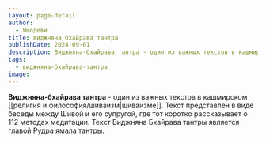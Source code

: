 ```yaml
---
layout: page-detail
author:
  - Яшодеви
title: виджняна бхайрава тантра
publishDate: 2024-09-01
description: Виджняна-бхайрава тантра - один из важных текстов в кашмирском шиваизме. Текст представлен в виде беседы между Шивой и его супругой, где тот коротко рассказывает о 112 методах медитации. Текст Виджняна Бхайрава тантры является главой Рудра ямала тантры.
tags:
  - виджняна-бхайрава-тантра
image:
---
```

**Виджняна-бхайрава тантра** - один из важных текстов в кашмирском [[религия и философия/шиваизм|шиваизме]]. Текст представлен в виде беседы между Шивой и его супругой, где тот коротко рассказывает о 112 методах медитации. Текст Виджняна Бхайрава тантры является главой Рудра ямала тантры.


